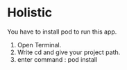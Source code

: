 # Holistic

You have to install pod to run this app.
1. Open Terminal.
2. Write cd and give your project path.
3. enter command : pod install
